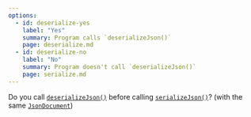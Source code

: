 ```yaml
---
options:
  - id: deserialize-yes
    label: "Yes"
    summary: Program calls `deserializeJson()`
    page: deserialize.md
  - id: deserialize-no
    label: "No"
    summary: Program doesn't call `deserializeJson()`
    page: serialize.md
---
```


Do you call [`deserializeJson()`](/v6/api/json/deserializejson/) before calling [`serializeJson()`](/v6/api/json/serializejson/)? (with the same [`JsonDocument`](/v6/api/jsondocument/))